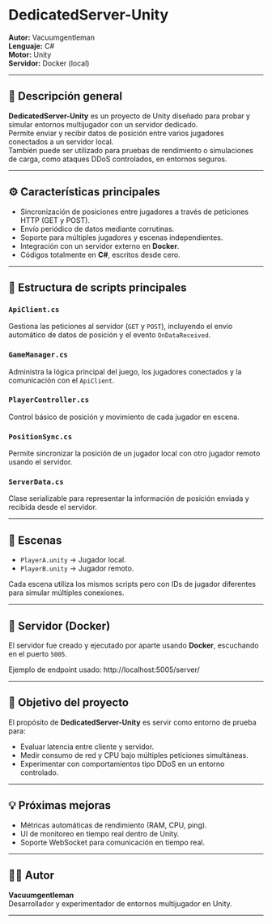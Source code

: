 # DedicatedServer-Unity

**Autor:** Vacuumgentleman  
**Lenguaje:** C#  
**Motor:** Unity  
**Servidor:** Docker (local)

---

## 🧠 Descripción general
**DedicatedServer-Unity** es un proyecto de Unity diseñado para probar y simular entornos multijugador con un servidor dedicado.  
Permite enviar y recibir datos de posición entre varios jugadores conectados a un servidor local.  
También puede ser utilizado para pruebas de rendimiento o simulaciones de carga, como ataques DDoS controlados, en entornos seguros.

---

## ⚙️ Características principales
- Sincronización de posiciones entre jugadores a través de peticiones HTTP (GET y POST).
- Envío periódico de datos mediante corrutinas.
- Soporte para múltiples jugadores y escenas independientes.
- Integración con un servidor externo en **Docker**.
- Códigos totalmente en **C#**, escritos desde cero.

---

## 🧩 Estructura de scripts principales

### `ApiClient.cs`
Gestiona las peticiones al servidor (`GET` y `POST`), incluyendo el envío automático de datos de posición y el evento `OnDataReceived`.

### `GameManager.cs`
Administra la lógica principal del juego, los jugadores conectados y la comunicación con el `ApiClient`.

### `PlayerController.cs`
Control básico de posición y movimiento de cada jugador en escena.

### `PositionSync.cs`
Permite sincronizar la posición de un jugador local con otro jugador remoto usando el servidor.

### `ServerData.cs`
Clase serializable para representar la información de posición enviada y recibida desde el servidor.

---

## 🧱 Escenas
- `PlayerA.unity` → Jugador local.
- `PlayerB.unity` → Jugador remoto.

Cada escena utiliza los mismos scripts pero con IDs de jugador diferentes para simular múltiples conexiones.

---

## 🐳 Servidor (Docker)
El servidor fue creado y ejecutado por aparte usando **Docker**, escuchando en el puerto `5005`.

Ejemplo de endpoint usado:
http://localhost:5005/server/


---

## 🚀 Objetivo del proyecto
El propósito de **DedicatedServer-Unity** es servir como entorno de prueba para:
- Evaluar latencia entre cliente y servidor.
- Medir consumo de red y CPU bajo múltiples peticiones simultáneas.
- Experimentar con comportamientos tipo DDoS en un entorno controlado.

---

## 💡 Próximas mejoras
- Métricas automáticas de rendimiento (RAM, CPU, ping).
- UI de monitoreo en tiempo real dentro de Unity.
- Soporte WebSocket para comunicación en tiempo real.

---

## 👨‍💻 Autor
**Vacuumgentleman**  
Desarrollador y experimentador de entornos multijugador en Unity.

---
